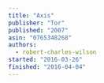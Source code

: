 ```yaml
---
title: "Axis"
publisher: "Tor"
published: "2007"
asin: "0765348268"
authors:
  - robert-charles-wilson
started: "2016-03-26"
finished: "2016-04-04"
---
```

